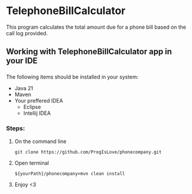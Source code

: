 # TelephoneBillCalculator
  This program calculates the total amount due for a phone bill based on the call log provided.
   

## Working with TelephoneBillCalculator app in your IDE

###
The following items should be installed in your system:
* Java 21
* Maven
* Your preffered IDEA
  * Eclipse
  * Intellij IDEA
  
### Steps:

1) On the command line
    ```
    git clone https://github.com/ProgIsLove/phonecompany.git
    ```
2) Open terminal   
   ```
   ${yourPath}/phonecompany>mvn clean install
   
   ```
3) Enjoy <3   
